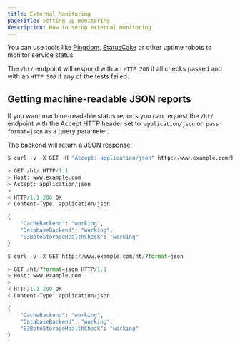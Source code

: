 ```yaml
---
title: External Monitoring
pageTitle: setting up monitoring
description: How to setup external monitoring
---
```


You can use tools like [Pingdom](https://www.solarwinds.com/pingdom), [StatusCake](https://www.statuscake.com/) 
or other uptime robots to monitor service status.

The `/ht/` endpoint will respond with an `HTTP 200` if all checks passed and with an `HTTP 500` 
if any of the tests failed. 

## Getting machine-readable JSON reports

If you want machine-readable status reports you can request the `/ht/ `endpoint with the Accept 
HTTP header set to` application/json` or` pass format=json` as a query parameter.

The backend will return a JSON response:

```python
$ curl -v -X GET -H "Accept: application/json" http://www.example.com/ht/

> GET /ht/ HTTP/1.1
> Host: www.example.com
> Accept: application/json
>
< HTTP/1.1 200 OK
< Content-Type: application/json

{
    "CacheBackend": "working",
    "DatabaseBackend": "working",
    "S3BotoStorageHealthCheck": "working"
}

$ curl -v -X GET http://www.example.com/ht/?format=json

> GET /ht/?format=json HTTP/1.1
> Host: www.example.com
>
< HTTP/1.1 200 OK
< Content-Type: application/json

{
    "CacheBackend": "working",
    "DatabaseBackend": "working",
    "S3BotoStorageHealthCheck": "working"
}
```


